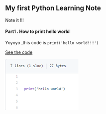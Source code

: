 
## My first Python Learning Note

  Note it !!!

#### Part1 . How to print hello world

  Yoyoyo ,this code is `print('hello world!!!')`

  [See the code](./test.py)

  ![](./pic_temp/pic1.png)




